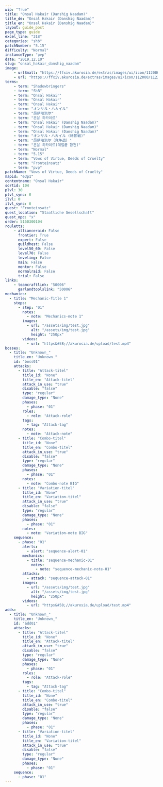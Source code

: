 ```yaml
---
wip: "True"
title: "Onsal Hakair (Danshig Naadam)"
title_de: "Onsal Hakair (Danshig Naadam)"
title_en: "Onsal Hakair (Danshig Naadam)"
layout: guide_post
page_type: guide
excel_line: "318"
categories: "shb"
patchNumber: "5.15"
difficulty: "Normal"
instanceType: "pvp"
date: "2019.12.10"
slug: "onsal_hakair_danshig_naadam"
image:
    - urlSmall: "https://ffxiv.akurosia.de/extras/images/ui/icon/112000/112376.png"
    - url: "https://ffxiv.akurosia.de/extras/images/ui/icon/112000/112376.png"
terms:
    - term: "Shadowbringers"
    - term: "ShB"
    - term: "Onsal Hakair"
    - term: "Onsal Hakair"
    - term: "Onsal Hakair"
    - term: "オンサル・ハカイル"
    - term: "昂萨哈凯尔"
    - term: "온살 하카이르"
    - term: "Onsal Hakair (Danshig Naadam)"
    - term: "Onsal Hakair (Danshig Naadam)"
    - term: "Onsal Hakair (Danshig Naadam)"
    - term: "オンサル・ハカイル (終節戦)"
    - term: "昂萨哈凯尔（竞争战）"
    - term: "온살 하카이르(계절끝 합전)"
    - term: "Normal"
    - term: "5.15"
    - term: "Vows of Virtue, Deeds of Cruelty"
    - term: "Fronteinsatz"
    - term: "pvp"
patchName: "Vows of Virtue, Deeds of Cruelty"
mapid: "e3p1"
contentname: "Onsal Hakair"
sortid: 104
plvl: 30
plvl_sync: 0
ilvl: 0
ilvl_sync: 0
quest: "Fronteinsatz"
quest_location: "Staatliche Gesellschaft"
quest_npc: "x"
order: 5150300104
rouletts:
    - allianceraid: False
      frontier: True
      expert: False
      guildhest: False
      level50_60: False
      level70: False
      leveling: False
      main: False
      mentor: False
      normalraid: False
      trial: False
links:
    - teamcraftlink: "50006"
      garlandtoolslink: "50006"
mechanics:
  - title: "Mechanic-Title 1"
    steps:
      - step: "01"
        notes:
          - note: "Mechanics-note 1"
        images:
          - url: "/assets/img/test.jpg"
            alt: "/assets/img/test.jpg"
            height: "250px"
        videos:
          - url: "https&#58;//akurosia.de/upload/test.mp4"
bosses:
  - title: "Unknown_"
    title_en: "Unknown_"
    id: "boss01"
    attacks:
      - title: "Attack-titel"
        title_id: "None"
        title_en: "Attack-titel"
        attack_in_use: "true"
        disable: "false"
        type: "regular"
        damage_type: "None"
        phases:
          - phase: "01"
        roles:
          - role: "Attack-role"
        tags:
          - tag: "Attack-tag"
        notes:
          - note: "Attack-note"
      - title: "Combo-titel"
        title_id: "None"
        title_en: "Combo-titel"
        attack_in_use: "true"
        disable: "false"
        type: "regular"
        damage_type: "None"
        phases:
          - phase: "01"
        notes:
          - note: "Combo-note BIG"
      - title: "Variation-titel"
        title_id: "None"
        title_en: "Variation-titel"
        attack_in_use: "true"
        disable: "false"
        type: "regular"
        damage_type: "None"
        phases:
          - phase: "01"
        notes:
          - note: "Variation-note BIG"
    sequence:
      - phase: "01"
        alerts:
          - alert: "sequence-alert-01"
        mechanics:
          - title: "sequence-mechanic-01"
            notes:
              - note: "sequence-mechanic-note-01"
        attacks:
          - attack: "sequence-attack-01"
        images:
          - url: "/assets/img/test.jpg"
            alt: "/assets/img/test.jpg"
            height: "250px"
        videos:
          - url: "https&#58;//akurosia.de/upload/test.mp4"
adds:
  - title: "Unknown_"
    title_en: "Unknown_"
    id: "add01"
    attacks:
      - title: "Attack-titel"
        title_id: "None"
        title_en: "Attack-titel"
        attack_in_use: "true"
        disable: "false"
        type: "regular"
        damage_type: "None"
        phases:
          - phase: "01"
        roles:
          - role: "Attack-role"
        tags:
          - tag: "Attack-tag"
      - title: "Combo-titel"
        title_id: "None"
        title_en: "Combo-titel"
        attack_in_use: "true"
        disable: "false"
        type: "regular"
        damage_type: "None"
        phases:
          - phase: "01"
      - title: "Variation-titel"
        title_id: "None"
        title_en: "Variation-titel"
        attack_in_use: "true"
        disable: "false"
        type: "regular"
        damage_type: "None"
        phases:
          - phase: "01"
    sequence:
      - phase: "01"
---
```

